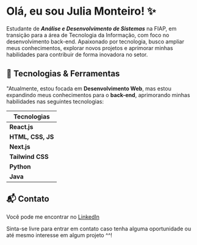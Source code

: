 # Olá, eu sou Julia Monteiro! ✨

Estudante de ***Análise e Desenvolvimento de Sistemas*** na FIAP, em transição para a área de Tecnologia da Informação, com foco no desenvolvimento back-end. Apaixonado por tecnologia, busco ampliar meus conhecimentos, explorar novos projetos e aprimorar minhas habilidades para contribuir de forma inovadora no setor. 

## 🚀 Tecnologias & Ferramentas

"Atualmente, estou focada em **Desenvolvimento Web**, mas estou expandindo meus conhecimentos para o **back-end**, aprimorando minhas habilidades nas seguintes tecnologias:

| **Tecnologias**      |
|---------------------|
| **React.js**        |
| **HTML, CSS, JS**   |
| **Next.js**         |
| **Tailwind CSS**    |
| **Python**          |
|**Java**              

  
## 📬 Contato
Você pode me encontrar no [LinkedIn](https://www.linkedin.com/in/julia-monteir0/)

Sinta-se livre para entrar em contato caso tenha alguma oportunidade ou até mesmo interesse em  algum projeto ^^!
